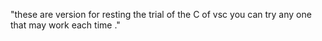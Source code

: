 "these are version for resting the trial of the C of vsc  you can try any one that may work each time ." 
